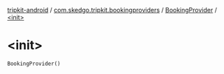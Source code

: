 [tripkit-android](../../index.md) / [com.skedgo.tripkit.bookingproviders](../index.md) / [BookingProvider](index.md) / [&lt;init&gt;](./-init-.md)

# &lt;init&gt;

`BookingProvider()`